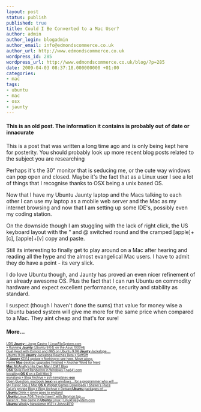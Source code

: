 ```yaml
---
layout: post
status: publish
published: true
title: Could I Be Converted to a Mac User?
author: admin
author_login: blogadmin
author_email: info@edmondscommerce.co.uk
author_url: http://www.edmondscommerce.co.uk
wordpress_id: 285
wordpress_url: http://www.edmondscommerce.co.uk/blog/?p=285
date: 2009-04-03 08:37:18.000000000 +01:00
categories:
- mac
tags:
- ubuntu
- mac
- osx
- jaunty
---
```

<div class="oldpost"><h4>This is an old post. The information it contains is probably out of date or innacurate</h4>
<p>
This is a post that was written a long time ago and is only being kept here for posterity.
You should probably look up more recent blog posts related to the subject you are researching
</p>
</div>
Perhaps it's the 30" monitor that is seducing me, or the cute way windows can pop open and closed. Maybe it's the fact that as a Linux user I see a lot of things that I recognise thanks to OSX being a unix based OS.

Now that I have my Ubuntu Jaunty laptop and the Macs talking to each other I can use my laptop as a mobile web server and the Mac as my internet browsing and now that I am setting up some IDE's, possibly even my coding station.

On the downside though I am stuggling with the lack of right click, the US keyboard layout with the " and @ switched round and the cramped [apple]+[c], [apple]+[v] copy and paste.

Still its interesting to finally get to play around on a Mac after hearing and reading all the hype and the almost evangelical Mac users. I have to admit they do have a point - its very slick.

I do love Ubuntu though, and Jaunty has proved an even nicer refinement of an already awesome OS. Plus the fact that I can run Ubuntu on commodity hardware and expect excellent performance, security and stability as standard.

I suspect (though I haven't done the sums) that value for money wise a Ubuntu based system will give me more for the same price when compared to a Mac. They aint cheap and that's for sure!



<h4>More...</h4>
			<div style="font-size: .6em;"><a href="http://linuxfilesystem.com/uncategorized/uds-jaunty-jorge-castro" rel="nofollow">UDS <b>Jaunty</b> - Jorge Castro | LinuxFileSystem.com</a><br><a href="http://www.mindflayer.net/2009/04/01/running-jaunty-ubuntu-904-on-the-asus-1000he/" rel="nofollow">» Running <b>Jaunty</b> (Ubuntu 9.04) on the Asus 1000HE</a><br><a href="http://soundmonster.wordpress.com/2009/04/02/dual-head-with-compiz-and-i965-on-ubuntu-904-jaunty-jackalope/" rel="nofollow">Dual Head with Compiz and i965 on Ubuntu 9.04 <b>Jaunty</b> Jackalope <b>...</b></a><br><a href="http://www.softsift.com/200903/ubuntu-904-jaunty-jackalope-reaches-beta.html" rel="nofollow">Ubuntu 9.04 <b>Jaunty</b> Jackalope Reaches Beta » SoftSift</a><br><a href="http://wolfger.wordpress.com/2009/04/01/a-jaunty-kde4-update/" rel="nofollow">A <b>Jaunty</b> KDE4 update « Nothing to see here. Move along.</a><br><a href="http://weblog.mrbill.net/archives/2009/04/02/home-mac-desktop-upgrades-finished/" rel="nofollow">Home <b>Mac</b> desktop upgrades finished » Another Word for Nerd</a><br><a href="http://blog.cmt.com/2009-04-02/mac-mcanallys-his-own-man/" rel="nofollow"><b>Mac</b> McAnally’s His Own Man | CMT Blog</a><br><a href="http://na641.com/2009/04/02/osx-style-font-rendering-in-windows/" rel="nofollow"><b>OSX</b> Style Font Rendering in Windows | na641.com</a><br><a href="http://www.diturner.co.uk/tech/installing-os-x-on-a-dell-mini-9/" rel="nofollow">Installing <b>OS X</b> on a Dell Mini 9</a><br><a href="http://manalang.com/archives/2009/04/01/zsh-templates-osx/" rel="nofollow">manalang » Blog Archive » zsh-templates-<b>osx</b></a><br><a href="http://yourquestion.com/?p=254674" rel="nofollow">Open Question: macbook (<b>osx</b>) vs windows….for a programmer who will <b>...</b></a><br><a href="http://shawn.genplace.com/index.php/entertainment/my-flavor-top-3-mac-os-x-widget-games-downloads/" rel="nofollow">My Flavor Top 3 Mac <b>OS X</b> Widget Games Downloads | Shawn&#39;s Place</a><br><a href="http://www.wgdd.de/?p=60" rel="nofollow">DaLe’s private Blog » Blog Archive » Debian/<b>Ubuntu</b> packages of <b>...</b></a><br><a href="http://jonnyengland.wordpress.com/2009/03/03/ubuntu-drink/" rel="nofollow"><b>Ubuntu</b> Drink « jonny goes to england</a><br><a href="http://linuxfilesystem.com/uncategorized/ubuntu-linux-704-feisty-fawn-with-beryl-on-top" rel="nofollow"><b>Ubuntu</b> Linux 7.04 “Feisty Fawn” with Beryl on top <b>...</b></a><br><a href="http://linuxfilesystem.com/uncategorized/racernl-free-game-in-ubuntu-linux" rel="nofollow">Racer.nl , free game in <b>Ubuntu</b> Linux | LinuxFileSystem.com</a><br><a href="http://johnc4510.wordpress.com/2009/03/01/ubuntu-weekly-newsletter-131/" rel="nofollow"><b>Ubuntu</b> Weekly Newsletter #131 « Johnc4510</a><br></div>
